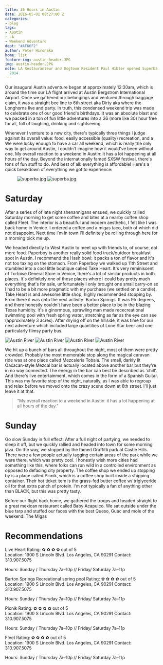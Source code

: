 ```yaml
---
title: 36 Hours in Austin
date: 2016-05-01 08:27:00 Z
categories:
- blog
tags:
- Austin
- LA
- Weekend Adventure
dept: "#AF66F2"
author: Peter Hironaka
home: list
feature-img: austin-header.JPG
img: austin-header.JPG
note: LA Restauranteur and Dogtown Resident Paul Hibler opened Superba's doors in
  2014.
---
```


Our inaugural Austin adventure began at approximately 12:30am, which is around the time our LA flight arrived at Austin Bergstrom International Airport. Once we gathered our belongings and ventured through baggage claim, it was a straight bee line to 6th street aka Dirty aka where the Longhorns live and party. In truth, this condensed weekend trip was made to celebrate one of our good friend's birthdays. It was an absolute blast and we packed in a ton of fun little adventures into a 36 (more like 30) hour free for all, full of laughing, drinking and sightseeing.

Whenever I venture to a new city, there's typically three things I judge against its overall value: food, easily accessible (quality) recreation, and a  We were lucky enough to have a car all weekend, which is really the only way to get around Austin, I couldn't imagine how it would've been without one. My overall reaction to a weekend in Austin: it has a lot happening at all hours of the day. Beyond the internationally famed SXSW festival, there's tons of fun stuff to do. And best of all: everything is affordable! Here's a quick breakdown of everything we got to experience:

<figure> <img src="/uploads/austin-river.JPG" class="row-2" alt="superba.jpg"> <img src="/uploads/austin-fleet-coffee.jpg" class="row-2" alt="superba.jpg"></figure>

# Saturday

After a series of of late night shenannigans ensued, we quickly rallied Saturday morning to get some coffee and bites at a nearby coffee shop called Fleet. The interior is a beautiful and modern aesthetic, I felt like I was back home in Venice. I ordered a coffee and a migas taco, both of which did not disappoint. Next time I'm in town I'll definitely be rolling through here for a morning pick me up.  


We headed directly to West Austin to meet up with friends to, of course, eat more food. Paperboy is another really solid food truck/outdoor breakfast spot in Austin. I recommend the Hash bowl: it packs a ton of flavor and it's not too taxing on the stomach. From Paperboy we walked up 11th Street and stumbled into a cool little boutique called Take Heart. It's very reminiscent of Tortoise General Store in Venice, there's a lot of similar products in both places. It's definitely one of those places where I could buy pretty much everything that's for sale, unfortunately I only brought one small carry-on so I had to be a bit more pragmatic with my purchase (we settled on a candle). Take Heart is and awesome little shop, highly recommended stopping by. From there it was onto the next activity: Barton Springs. It was 95 degrees, and there honestly couldn't have been a better place to be in the blazing Texas humidity. It's a ginormous, sprawling man made rececreational swimming pool with fresh spring water, stretching as far as the eye can see (approximately 3 acres). After drying off on the hillside, it was time for our next adventure which included large quantities of Lone Star beer and one particularly flimsy party bus.

![Austin River](/uploads/austin-egg.jpg)
![Austin River](/uploads/austin-takeheart.JPG)
![Austin River](/uploads/austin-takeheart-2.JPG)
![Austin River](/uploads/kam-graffiti.JPG)

We hit up a bunch of bars all throughout the night, most of them were pretty crowded. Probably the most memorable stop along the magical caravan ride was at one place called Mezcalería Tobalá. The small, darkly lit Oaxacan-style Mezcal bar is actually located above another bar but they're in no way connected. The energy in the bar can best be described as 'chill'. And there's live entertainment, which comes in the form of a Spanish Guitar. This was my favorite stop of the night, naturally, as I was able to regroup and relax before we moved onto the crazy scene down at 6th street. I'll just leave it at that.

> "My overall reaction to a weekend in Austin: it has a lot happening at all hours of the day."


# Sunday

Go slow Sunday in full effect. After a full night of partying, we needed to sleep it off, but we quickly rallied and headed into town for some morning java. On the way, we stopped by the famed Graffitti park at Castle Hills. There were a few people actually tagging certain areas of the park while we were there, which was pretty cool. I honestly wish more cities had something like this, where folks can run wild in a controlled environment as opposed to defacing city property. The coffee shop we ended up stopping by is a place called Picnik, which is a coffee shop built inside a shipping container. Their hot ticket item is the grass-fed butter coffee w/ triglyceride oil for that extra punch of protein. I'm not typically a fan of anything other than BLACK, but this was pretty tasty.

Before our flight back home, we gathered the troops and headed straight to a great mexican restaurant called Baby Acapulco. We sat outside under the blue tarp and stuffed our faces with the best Queso, Guac and mole of the weekend. The Migas

# Recommendations

Live Heart
Rating: &#10047; &#10047; &#10047; &#10047; out of 5  
Location: 1900 S Lincoln Blvd. Los Angeles, CA 90291
Contact: 310.907.5075

Hours: Sunday / Thursday 7a–10p // Friday/ Saturday 7a–11p

Barton Springs Recreational spring pool
Rating: &#10047; &#10047; &#10047; &#10047; out of 5  
Location: 1900 S Lincoln Blvd. Los Angeles, CA 90291
Contact: 310.907.5075

Hours: Sunday / Thursday 7a–10p // Friday/ Saturday 7a–11p

Picnik
Rating: &#10047; &#10047; &#10047; &#10047; out of 5  
Location: 1900 S Lincoln Blvd. Los Angeles, CA 90291
Contact: 310.907.5075

Hours: Sunday / Thursday 7a–10p // Friday/ Saturday 7a–11p

Fleet
Rating: &#10047; &#10047; &#10047; &#10047; out of 5  
Location: 1900 S Lincoln Blvd. Los Angeles, CA 90291
Contact: 310.907.5075

Hours: Sunday / Thursday 7a–10p // Friday/ Saturday 7a–11p
